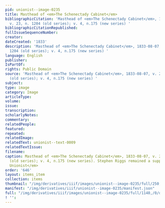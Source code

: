 ```yaml
---
pid: unionist--image-0235
title: Masthead of <em>The Schenectady Cabinet</em>
bibliographicCitation: 'Masthead of <em>The Schenectady Cabinet</em>, 1833-08-07,
  v. 23, n. 1204 (old series); v. 4, n.175 (new series) '
bibliographicCitationRepublished: 
fullIssueSequenceNumber: 
creator: 
dateCreated: '1833'
description: 'Masthead of <em>The Schenectady Cabinet</em>, 1833-08-07, v. 23, n.
  1204 (old series); v. 4, n.175 (new series) '
language: English
publisher: 
IsPartOf: 
rights: Public Domain
source: 'Masthead of <em>The Schenectady Cabinet</em>, 1833-08-07, v. 23, n. 1204
  (old series); v. 4, n.175 (new series) '
subject: 
type: image
category: Image
articleType: 
volume: 
issue: 
transcription: 
scholarlyNotes: 
commentary: 
relatedPeople: 
featured: 
repeated: 
relatedImage: 
relatedText: unionist--text-0009
relatedTextIssue: 
filename: 
caption: Masthead of <em>The Schenectady Cabinet</em>, 1833-08-07, v. 23, n. 1204
  (old series); v. 4, n.175 (new series). Stephen Riggs remained a supporter of <em>The
  Unionist</em>
order: '646'
layout: items_item
collection: items
thumbnail: "/img/derivatives/iiif/images/unionist--image-0235/full/250,/0/default.jpg"
manifest: "/img/derivatives/iiif/unionist--image-0235/manifest.json"
full: "/img/derivatives/iiif/images/unionist--image-0235/full/1140,/0/default.jpg"
! '': 
---
```

